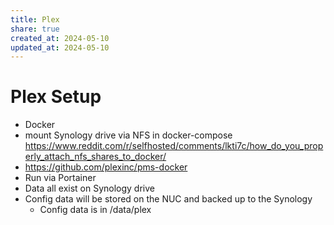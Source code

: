 ```yaml
---
title: Plex
share: true
created_at: 2024-05-10
updated_at: 2024-05-10
---
```


# Plex Setup
- Docker
- mount Synology drive via NFS in docker-compose https://www.reddit.com/r/selfhosted/comments/lkti7c/how_do_you_properly_attach_nfs_shares_to_docker/
- https://github.com/plexinc/pms-docker
- Run via Portainer
- Data all exist on Synology drive
- Config data will be stored on the NUC and backed up to the Synology
	- Config data is in /data/plex
